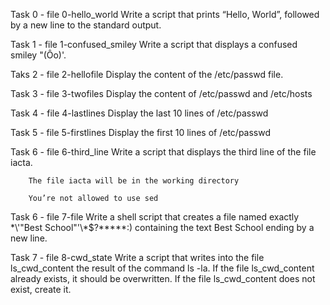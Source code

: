 Task 0 - file 0-hello_world
	Write a script that prints “Hello, World”, followed by a new line to the standard output.
	
Task 1 - file 1-confused_smiley
	Write a script that displays a confused smiley "(Ôo)'.

Taks 2 - file 2-hellofile
	Display the content of the /etc/passwd file.

Task 3 - file 3-twofiles
	Display the content of /etc/passwd and /etc/hosts

Task 4 - file 4-lastlines
	Display the last 10 lines of /etc/passwd

Task 5 - file 5-firstlines
	Display the first 10 lines of /etc/passwd

Task 6 - file 6-third_line
	Write a script that displays the third line of the file iacta.

		The file iacta will be in the working directory

		You’re not allowed to use sed

Task 6 - file 7-file
	Write a shell script that creates a file named exactly \*\\'"Best School"\'\\*$\?\*\*\*\*\*:) containing the text Best School ending by a new line.

Task 7 - file 8-cwd_state
	Write a script that writes into the file ls_cwd_content the result of the command ls -la. If the file ls_cwd_content already exists, it should be overwritten. If the file ls_cwd_content does not exist, create it.


